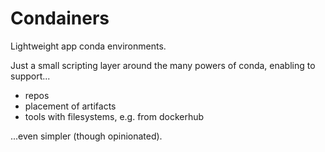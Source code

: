 # Condainers

Lightweight app conda environments.

Just a small scripting layer around the many powers of conda, enabling to
support...

- repos
- placement of artifacts
- tools with filesystems, e.g. from dockerhub

...even simpler (though opinionated).

